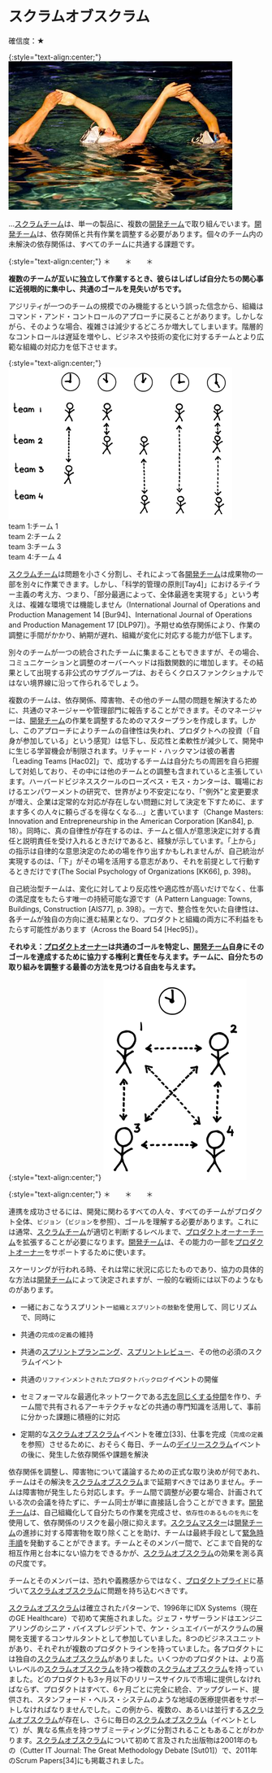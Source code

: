 # スクラムオブスクラム

確信度：★

{:style="text-align:center;"}
![ch02_35_34_Scrum_of_Scrums1](Images/ch02_35_34_Scrum_of_Scrums1.png)

...[スクラムチーム](ch02_07_7_Scrum_Team.md)​は、単一の製品に、複数の[開発チーム](ch02_14_14_Development_Team.md)​​で取り組んでいます。[開発チーム](ch02_14_14_Development_Team.md)​は、依存関係と共有作業を調整する必要があります。個々のチーム内の未解決の依存関係は、すべてのチームに共通する課題です。

{:style="text-align:center;"}
＊　　＊　　＊

**複数のチームが互いに独立して作業するとき、彼らはしばしば自分たちの関心事に近視眼的に集中し、共通のゴールを見失いがちです。**

アジリティが一つのチームの規模でのみ機能するという誤った信念から、組織はコマンド・アンド・コントロールのアプローチに戻ることがあります。しかしながら、そのような場合、複雑さは減少するどころか増大してしまいます。階層的なコントロールは遅延を増やし、ビジネスや技術の変化に対するチームとより広範な組織の対応力を低下させます。

{:style="text-align:center;"}
![ch02_35_34_Scrum_of_Scrums2](Images/ch02_35_34_Scrum_of_Scrums2.png)<br>
team 1:チーム 1<br>team 2:チーム 2<br>team 3:チーム 3<br>team 4:チーム 4

[スクラムチーム](ch02_07_7_Scrum_Team.md)は問題を小さく分割し、それによって各[開発チーム](ch02_14_14_Development_Team.md)は成果物の一部を別々に作業できます。しかし、「科学的管理の原則[Tay4]」におけるテイラー主義の考え方、つまり、「部分最適によって、全体最適を実現する」という考えは、複雑な環境では機能しません（International Journal of Operations and Production Management 14 [Bur94]、International Journal of Operations and Production Management 17 [DLP97]）。予期せぬ依存関係により、作業の調整に手間がかかり、納期が遅れ、組織が変化に対応する能力が低下します。

別々のチームが一つの統合されたチームに集まることもできますが、その場合、コミュニケーションと調整のオーバーヘッドは指数関数的に増加します。その結果として出現する非公式のサブグループは、おそらくクロスファンクショナルではない境界線に沿って作られるでしょう。

複数のチームは、依存関係、障害物、その他のチーム間の問題を解決するために、共通のマネージャーや管理部門に報告することができます。そのマネージャーは、[開発チーム](ch02_14_14_Development_Team.md)の作業を調整するためのマスタープランを作成します。しかし、このアプローチによりチームの自律性は失われ、プロダクトへの投資（「自身が参加している」という感覚）は低下し、反応性と柔軟性が減少して、開発中に生じる学習機会が制限されます。リチャード・ハックマンは彼の著書「Leading Teams [Hac02]」で、成功するチームは自分たちの周囲を自ら把握して対処しており、その中には他のチームとの調整も含まれていると主張しています。ハーバードビジネススクールのローズベス・モス・カンターは、職場におけるエンパワーメントの研究で、世界がより不安定になり、「“例外”と変更要求が増え、企業は定常的な対応が存在しない問題に対して決定を下すために、ますます多くの人々に頼らざるを得なくなる...」と書いています（Change Masters: Innovation and Entrepreneurship in the American Corporation [Kan84], p. 18）。同時に、真の自律性が存在するのは、チームと個人が意思決定に対する責任と説明責任を受け入れるときだけであると、経験が示しています。「上から」の指示は自律的な意思決定のための場を作り出すかもしれませんが、自己統治が実現するのは、「下」がその場を活用する意志があり、それを前提として行動するときだけです(The Social Psychology of Organizations [KK66], p. 398)。

自己統治型チームは、変化に対してより反応性や適応性が高いだけでなく、仕事の満足度をもたらす唯一の持続可能な源です（A Pattern Language: Towns, Buildings, Construction [AIS77], p. 398）。一方で、整合性を欠いた自律性は、各チームが独自の方向に進む結果となり、プロダクトと組織の両方に不利益をもたらす可能性があります（Across the Board 54 [Hec95]）。

**それゆえ：[プロダクトオーナー](ch02_11_11_Product_Owner.md)​​は共通のゴールを特定し、[開発チーム](ch02_14_14_Development_Team.md)自身にそのゴールを達成するために協力する権利と責任を与えます。チームに、自分たちの取り組みを調整する最善の方法を見つける自由を与えます。**

{:style="text-align:center;"}
![ch02_35_34_Scrum_of_Scrums3](Images/ch02_35_34_Scrum_of_Scrums3.png)

{:style="text-align:center;"}
＊　　＊　　＊

連携を成功させるには、開発に関わるすべての人々、すべてのチームがプロダクト全体、`ビジョン`（`ビジョン`を参照）、ゴールを理解する必要があります。これには通常、[スクラムチーム](ch02_07_7_Scrum_Team.md)が適切と判断するレベルまで、[プロダクトオーナーチーム](ch02_12_12_Product_Owner_Team.md)​​を拡張することが必要になります。[開発チーム](ch02_14_14_Development_Team.md)は、その能力の一部を[プロダクトオーナー](ch02_11_11_Product_Owner.md)をサポートするために使います。

スケーリングが行われる時、それは常に状況に応じたものであり、協力の具体的な方法は[開発チーム](ch02_14_14_Development_Team.md)によって決定されますが、一般的な戦術には以下のようなものがあります。

* 一緒におこなうスプリントー`組織とスプリントの鼓動`​​を使用して、同じリズムで、同時に

* 共通の​`完成の定義`​の維持

* 共通の[スプリントプランニング](ch02_25_24_Sprint_Planning.md)​、​[スプリントレビュー](ch02_36_35_Sprint_Review.md)​、その他の必須のスクラムイベント

* 共通の​`リファインメントされたプロダクトバックログ`​イベントの開催

* ​セミフォーマルな最適化ネットワークである[志を同じくする仲間](ch02_05_5_Birds_of_a_Feather.md)​を作り、チーム間で共有されるアーキテクチャなどの共通の専門知識を活用して、事前に分かった課題に積極的に対応

* 定期的な[スクラムオブスクラム](ch02_35_34_Scrum_of_Scrums.md)イベントを確立[33]、仕事を完成（`完成の定義`を参照）させるために、おそらく毎日、チームの​[デイリースクラム](ch02_30_29_Daily_Scrum.md)イベントの後に、発生した依存関係や課題を解決

依存関係を調整し、障害物について議論するための正式な取り決めが何であれ、チームはその解決を[スクラムオブスクラム](ch02_35_34_Scrum_of_Scrums.md)まで延期すべきではありません。チームは障害物が発生したら対応します。チーム間で調整が必要な場合、計画されている次の会議を待たずに、チーム同士が単に直接話し合うことができます。[開発チーム](ch02_14_14_Development_Team.md)は、自己組織化して自分たちの作業を完成させ、​`依存性のあるものを先に`を使用して、依存関係のリスクを最小限に抑えます。​[スクラムマスター](ch02_20_19_ScrumMaster.md)は[開発チーム](ch02_14_14_Development_Team.md)の進捗に対する障害物を取り除くことを助け、チームは最終手段として​[緊急時手順](ch02_33_32_Emergency_Procedure.md)を発動することができます。チームとそのメンバー間で、どこまで自発的な相互作用と台本にない協力をできるかが、[スクラムオブスクラム](ch02_35_34_Scrum_of_Scrums.md)の効果を測る真の尺度です。

チームとそのメンバーは、恐れや義務感からではなく、​[プロダクトプライド](ch02_39_38_Product_Pride.md)に基づいて[スクラムオブスクラム](ch02_35_34_Scrum_of_Scrums.md)に問題を持ち込むべきです。

[スクラムオブスクラム](ch02_35_34_Scrum_of_Scrums.md)は確立されたパターンで、1996年にIDX Systems（現在のGE Healthcare）で初めて実施されました。ジェフ・サザーランドはエンジニアリングのシニア・バイスプレジデントで、ケン・シュエイバーがスクラムの展開を支援するコンサルタントとして参加していました。8つのビジネスユニットがあり、それぞれが複数のプロダクトラインを持っていました。各プロダクトには独自の[スクラムオブスクラム](ch02_35_34_Scrum_of_Scrums.md)がありました。いくつかのプロダクトは、より高いレベルの[スクラムオブスクラム](ch02_35_34_Scrum_of_Scrums.md)を持つ複数の[スクラムオブスクラム](ch02_35_34_Scrum_of_Scrums.md)を持っていました。どのプロダクトも3ヶ月以下のリリースサイクルで市場に提供しなければならず、プロダクトはすべて、6ヶ月ごとに完全に統合、アップグレード、提供され、スタンフォード・ヘルス・システムのような地域の医療提供者をサポートしなければなりませんでした。この例から、複数の、あるいは並行する[スクラムオブスクラム](ch02_35_34_Scrum_of_Scrums.md)が存在し、さらに毎日の[スクラムオブスクラム](ch02_35_34_Scrum_of_Scrums.md)（イベントとして）が、異なる焦点を持つサブミーティングに分割されることもあることがわかります。[スクラムオブスクラム](ch02_35_34_Scrum_of_Scrums.md)について初めて言及された出版物は2001年のもの（Cutter IT Journal: The Great Methodology Debate [Sut01]）で、2011年のScrum Papers[34]にも掲載されました。

